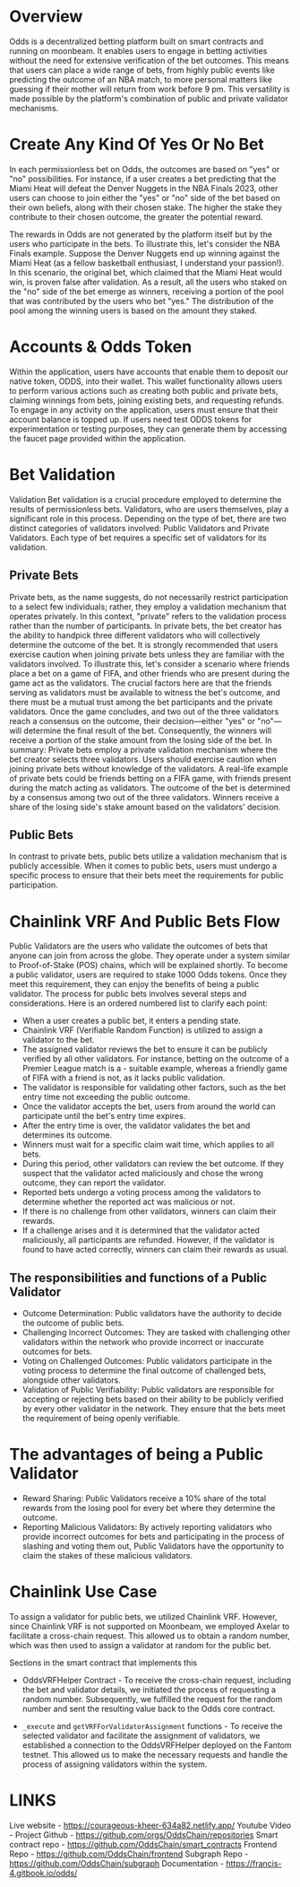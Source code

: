 # Overview

Odds is a decentralized betting platform built on smart contracts and running on moonbeam. It enables users to engage in betting activities without the need for extensive verification of the bet outcomes. This means that users can place a wide range of bets, from highly public events like predicting the outcome of an NBA match, to more personal matters like guessing if their mother will return from work before 9 pm. This versatility is made possible by the platform's combination of public and private validator mechanisms.

# Create Any Kind Of Yes Or No Bet

In each permissionless bet on Odds, the outcomes are based on "yes" or "no" possibilities. For instance, if a user creates a bet predicting that the Miami Heat will defeat the Denver Nuggets in the NBA Finals 2023, other users can choose to join either the "yes" or "no" side of the bet based on their own beliefs, along with their chosen stake. The higher the stake they contribute to their chosen outcome, the greater the potential reward.

The rewards in Odds are not generated by the platform itself but by the users who participate in the bets. To illustrate this, let's consider the NBA Finals example. Suppose the Denver Nuggets end up winning against the Miami Heat (as a fellow basketball enthusiast, I understand your passion!). In this scenario, the original bet, which claimed that the Miami Heat would win, is proven false after validation. As a result, all the users who staked on the "no" side of the bet emerge as winners, receiving a portion of the pool that was contributed by the users who bet "yes." The distribution of the pool among the winning users is based on the amount they staked.

# Accounts & Odds Token

Within the application, users have accounts that enable them to deposit our native token, ODDS, into their wallet. This wallet functionality allows users to perform various actions such as creating both public and private bets, claiming winnings from bets, joining existing bets, and requesting refunds. To engage in any activity on the application, users must ensure that their account balance is topped up.
If users need test ODDS tokens for experimentation or testing purposes, they can generate them by accessing the faucet page provided within the application.

# Bet Validation

Validation
Bet validation is a crucial procedure employed to determine the results of permissionless bets. Validators, who are users themselves, play a significant role in this process. Depending on the type of bet, there are two distinct categories of validators involved: Public Validators and Private Validators. Each type of bet requires a specific set of validators for its validation.

## Private Bets

Private bets, as the name suggests, do not necessarily restrict participation to a select few individuals; rather, they employ a validation mechanism that operates privately. In this context, "private" refers to the validation process rather than the number of participants.
In private bets, the bet creator has the ability to handpick three different validators who will collectively determine the outcome of the bet. It is strongly recommended that users exercise caution when joining private bets unless they are familiar with the validators involved.
To illustrate this, let's consider a scenario where friends place a bet on a game of FIFA, and other friends who are present during the game act as the validators. The crucial factors here are that the friends serving as validators must be available to witness the bet's outcome, and there must be a mutual trust among the bet participants and the private validators.
Once the game concludes, and two out of the three validators reach a consensus on the outcome, their decision—either "yes" or "no"—will determine the final result of the bet. Consequently, the winners will receive a portion of the stake amount from the losing side of the bet.
In summary: Private bets employ a private validation mechanism where the bet creator selects three validators. Users should exercise caution when joining private bets without knowledge of the validators. A real-life example of private bets could be friends betting on a FIFA game, with friends present during the match acting as validators. The outcome of the bet is determined by a consensus among two out of the three validators. Winners receive a share of the losing side's stake amount based on the validators' decision.

## Public Bets

In contrast to private bets, public bets utilize a validation mechanism that is publicly accessible. When it comes to public bets, users must undergo a specific process to ensure that their bets meet the requirements for public participation.

# Chainlink VRF And Public Bets Flow

Public Validators are the users who validate the outcomes of bets that anyone can join from across the globe. They operate under a system similar to Proof-of-Stake (POS) chains, which will be explained shortly.
To become a public validator, users are required to stake 1000 Odds tokens. Once they meet this requirement, they can enjoy the benefits of being a public validator.
The process for public bets involves several steps and considerations. Here is an ordered numbered list to clarify each point:

- When a user creates a public bet, it enters a pending state.
- Chainlink VRF (Verifiable Random Function) is utilized to assign a validator to the bet.
- The assigned validator reviews the bet to ensure it can be publicly verified by all other validators. For instance, betting on the outcome of a Premier League match is a - suitable example, whereas a friendly game of FIFA with a friend is not, as it lacks public validation.
- The validator is responsible for validating other factors, such as the bet entry time not exceeding the public outcome.
- Once the validator accepts the bet, users from around the world can participate until the bet's entry time expires.
- After the entry time is over, the validator validates the bet and determines its outcome.
- Winners must wait for a specific claim wait time, which applies to all bets.
- During this period, other validators can review the bet outcome. If they suspect that the validator acted maliciously and chose the wrong outcome, they can report the validator.
- Reported bets undergo a voting process among the validators to determine whether the reported act was malicious or not.
- If there is no challenge from other validators, winners can claim their rewards.
- If a challenge arises and it is determined that the validator acted maliciously, all participants are refunded. However, if the validator is found to have acted correctly, winners can claim their rewards as usual.

## The responsibilities and functions of a Public Validator

- Outcome Determination: Public validators have the authority to decide the outcome of public bets.
- Challenging Incorrect Outcomes: They are tasked with challenging other validators within the network who provide incorrect or inaccurate outcomes for bets.
- Voting on Challenged Outcomes: Public validators participate in the voting process to determine the final outcome of challenged bets, alongside other validators.
- Validation of Public Verifiability: Public validators are responsible for accepting or rejecting bets based on their ability to be publicly verified by every other validator in the network. They ensure that the bets meet the requirement of being openly verifiable.

# The advantages of being a Public Validator

- Reward Sharing: Public Validators receive a 10% share of the total rewards from the losing pool for every bet where they determine the outcome.
- Reporting Malicious Validators: By actively reporting validators who provide incorrect outcomes for bets and participating in the process of slashing and voting them out, Public Validators have the opportunity to claim the stakes of these malicious validators.

# Chainlink Use Case

To assign a validator for public bets, we utilized Chainlink VRF. However, since Chainlink VRF is not supported on Moonbeam, we employed Axelar to facilitate a cross-chain request. This allowed us to obtain a random number, which was then used to assign a validator at random for the public bet.

Sections in the smart contract that implements this

- OddsVRFHelper Contract -
  To receive the cross-chain request, including the bet and validator details, we initiated the process of requesting a random number. Subsequently, we fulfilled the request for the random number and sent the resulting value back to the Odds core contract.

- `_execute` and `getVRFForValidatorAssignment` functions -
  To receive the selected validator and facilitate the assignment of validators, we established a connection to the OddsVRFHelper deployed on the Fantom testnet. This allowed us to make the necessary requests and handle the process of assigning validators within the system.

# LINKS

Live website - https://courageous-kheer-634a82.netlify.app/
Youtube Video -
Project Github - https://github.com/orgs/OddsChain/repositories
Smart contract repo - https://github.com/OddsChain/smart_contracts
Frontend Repo - https://github.com/OddsChain/frontend
Subgraph Repo - https://github.com/OddsChain/subgraph
Documentation - https://francis-4.gitbook.io/odds/
